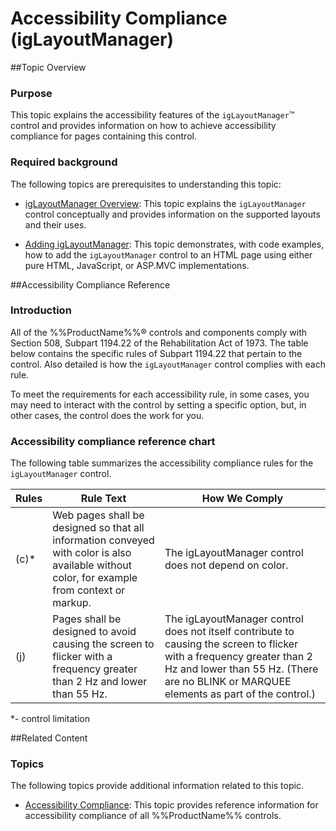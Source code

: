 ﻿<!--
|metadata|
{
    "fileName": "iglayoutmanager-accessibility-compliance",
    "controlName": "igLayoutManager",
    "tags": ["Section 508","Layouts"]
}
|metadata|
-->

# Accessibility Compliance (igLayoutManager)



##Topic Overview


### Purpose

This topic explains the accessibility features of the `igLayoutManager`™ control and provides information on how to achieve accessibility compliance for pages containing this control.

### Required background

The following topics are prerequisites to understanding this topic:

-	[igLayoutManager Overview](igLayoutManager-Overview.html): This topic explains the `igLayoutManager` control conceptually and provides information on the supported layouts and their uses.

-	[Adding igLayoutManager](igLayoutManager-Adding.html): This topic demonstrates, with code examples, how to add the `igLayoutManager` control to an HTML page using either pure HTML, JavaScript, or ASP.MVC implementations.





##Accessibility Compliance Reference

### Introduction

All of the %%ProductName%%® controls and components comply with Section 508, Subpart 1194.22 of the Rehabilitation Act of 1973. The table below contains the specific rules of Subpart 1194.22 that pertain to the control. Also detailed is how the `igLayoutManager` control complies with each rule.

To meet the requirements for each accessibility rule, in some cases, you may need to interact with the control by setting a specific option, but, in other cases, the control does the work for you.

### Accessibility compliance reference chart

The following table summarizes the accessibility compliance rules for the `igLayoutManager` control.

Rules|Rule Text|How We Comply
---|---|---
(c)* |Web pages shall be designed so that all information conveyed with color is also available without color, for example from context or markup.|The igLayoutManager control does not depend on color.
(j)|Pages shall be designed to avoid causing the screen to flicker with a frequency greater than 2 Hz and lower than 55 Hz.|The igLayoutManager control does not itself contribute to causing the screen to flicker with a frequency greater than 2 Hz and lower than 55 Hz. (There are no BLINK or MARQUEE elements as part of the control.)


*- control limitation

##Related Content

### Topics

The following topics provide additional information related to this topic.

-	[Accessibility Compliance](Accessibility-Compliance.html): This topic provides reference information for accessibility compliance of all %%ProductName%% controls.





 

 



